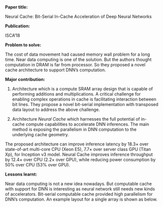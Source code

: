 **Paper title:**

Neural Cache: Bit-Serial In-Cache Acceleration of Deep Neural Networks

**Publication:**

ISCA’18

**Problem to solve:**

The cost of data movement had caused memory wall problem for a long time. Near
data computing is one of the solution. But the authors thought computation in
DRAM is far from processor. So they proposed a novel cache architecture to
support DNN’s computation.

**Major contribution:**

1.  Architecture which is a compute SRAM array design that is capable of
    performing additions and multiplications. A critical challenge for enabling
    complex operations in cache is facilitating interaction between bit lines.
    They propose a novel bit-serial implementation with transposed data layout
    to address the above challenge.

2.  Architecture *Neural Cache* which harnesses the full potential of in-cache
    compute capabilities to accelerate DNN inferences. The main method is
    exposing the parallelism in DNN computation to the underlying cache
    geometry.

The proposed architecture can improve inference latency by 18.3× over
state-of-art multi-core CPU (Xeon E5), 7.7× over server class GPU (Titan Xp),
for Inception v3 model. Neural Cache improves inference throughput by 12.4× over
CPU (2.2× over GPU), while reducing power consumption by 50% over CPU (53% over
GPU).

**Lessons learnt:**

Near data computing is not a new idea nowadays. But computable cache with
support for DNN is interesting as neural network still needs new kinds of
accelerators. Bit-serial computable cache provided high parallelism for DNN’s
computation. An example layout for a single array is shown as below.
